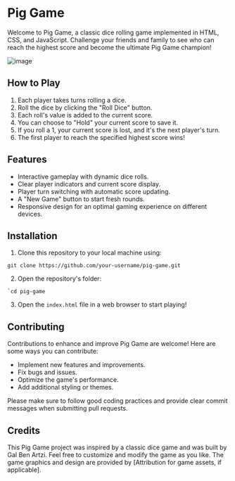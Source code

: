 # Pig Game

Welcome to Pig Game, a classic dice rolling game implemented in HTML, CSS, and JavaScript. Challenge your friends and family to see who can reach the highest score and become the ultimate Pig Game champion!

![image](https://github.com/BenArtzi4/Pig-Dice-Game/assets/85943633/14ee9bbd-716e-49a8-bb85-b52b82dd685e)


## How to Play

1. Each player takes turns rolling a dice.
2. Roll the dice by clicking the "Roll Dice" button.
3. Each roll's value is added to the current score.
4. You can choose to "Hold" your current score to save it.
5. If you roll a 1, your current score is lost, and it's the next player's turn.
6. The first player to reach the specified highest score wins!

## Features

- Interactive gameplay with dynamic dice rolls.
- Clear player indicators and current score display.
- Player turn switching with automatic score updating.
- A "New Game" button to start fresh rounds.
- Responsive design for an optimal gaming experience on different devices.

## Installation

1. Clone this repository to your local machine using:

```
git clone https://github.com/your-username/pig-game.git
```

2. Open the repository's folder:

```
`cd pig-game
```

3. Open the `index.html` file in a web browser to start playing!

## Contributing

Contributions to enhance and improve Pig Game are welcome! Here are some ways you can contribute:

- Implement new features and improvements.
- Fix bugs and issues.
- Optimize the game's performance.
- Add additional styling or themes.

Please make sure to follow good coding practices and provide clear commit messages when submitting pull requests.

## Credits

This Pig Game project was inspired by a classic dice game and was built by Gal Ben Artzi. Feel free to customize and modify the game as you like. The game graphics and design are provided by [Attribution for game assets, if applicable].




